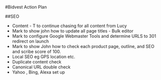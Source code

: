 #Bidvest Action Plan

##SEO

* Content - T to continue chasing for all content from Lucy
* Mark to show john how to update all page titles - Bulk editor
* Mark to configure Google Webmaster Tools and determine URLS to 301 redirect on launch
* Mark to show John how to check each product page, outline, and SEO and scribe score of 100.
* Local SEO eg GPS location etc.
* Duplicate content check
* Canonical URL double check
* Yahoo , Bing, Alexa set up



